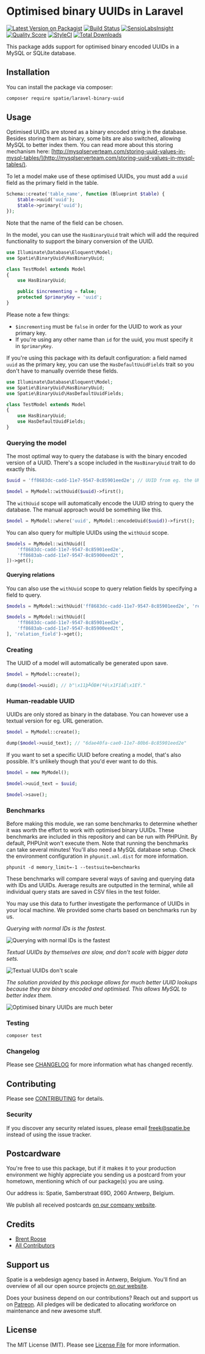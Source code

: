 # Optimised binary UUIDs in Laravel

[![Latest Version on Packagist](https://img.shields.io/packagist/v/spatie/laravel-binary-uuid.svg?style=flat-square)](https://packagist.org/packages/spatie/laravel-binary-uuid)
[![Build Status](https://img.shields.io/travis/spatie/laravel-binary-uuid/master.svg?style=flat-square)](https://travis-ci.org/spatie/laravel-binary-uuid)
[![SensioLabsInsight](https://img.shields.io/sensiolabs/i/39e435d7-88b4-49ea-9822-ba4c68233a30.svg?style=flat-square)](https://insight.sensiolabs.com/projects/39e435d7-88b4-49ea-9822-ba4c68233a30)
[![Quality Score](https://img.shields.io/scrutinizer/g/spatie/laravel-binary-uuid.svg?style=flat-square)](https://scrutinizer-ci.com/g/spatie/laravel-binary-uuid)
[![StyleCI](https://styleci.io/repos/110949385/shield?branch=master)](https://styleci.io/repos/110949385)
[![Total Downloads](https://img.shields.io/packagist/dt/spatie/laravel-binary-uuid.svg?style=flat-square)](https://packagist.org/packages/spatie/laravel-binary-uuid)

This package adds support for optimised binary encoded UUIDs in a MySQL or SQLite database.

## Installation

You can install the package via composer:

```bash
composer require spatie/laravel-binary-uuid
```

## Usage

Optimised UUIDs are stored as a binary encoded string in the database. 
Besides storing them as binary, some bits are also switched, allowing MySQL to better index them. 
You can read more about this storing mechanism here: [http://mysqlserverteam.com/storing-uuid-values-in-mysql-tables/](http://mysqlserverteam.com/storing-uuid-values-in-mysql-tables/).
 
To let a model make use of these optimised UUIDs, you must add a `uuid` field as the primary field in the table.

```php
Schema::create('table_name', function (Blueprint $table) {
    $table->uuid('uuid');
    $table->primary('uuid');
});
```

Note that the name of the field can be chosen.

In the model, you can use the `HasBinaryUuid` trait which will add the required functionality to support the binary conversion of the UUID.

```php
use Illuminate\Database\Eloquent\Model;
use Spatie\BinaryUuid\HasBinaryUuid;

class TestModel extends Model
{
    use HasBinaryUuid;

    public $incrementing = false;
    protected $primaryKey = 'uuid';
}
```

Please note a few things:

- `$incrementing` must be `false` in order for the UUID to work as your primary key.
- If you're using any other name than `id` for the uuid, you must specify it in `$primaryKey`.

If you're using this package with its default configuration: a field named `uuid` as the primary key,
you can use the `HasDefaultUuidFields` trait so you don't have to manually override these fields.

```php
use Illuminate\Database\Eloquent\Model;
use Spatie\BinaryUuid\HasBinaryUuid;
use Spatie\BinaryUuid\HasDefaultUuidFields;

class TestModel extends Model
{
    use HasBinaryUuid;
    use HasDefaultUuidFields;
}
```
 

### Querying the model

The most optimal way to query the database is with the binary encoded version of a UUID. 
There's a scope included in the `HasBinaryUuid` trait to do exactly this.

```php
$uuid = 'ff8683dc-cadd-11e7-9547-8c85901eed2e'; // UUID from eg. the URL.

$model = MyModel::withUuid($uuid)->first();
``` 

The `withUuid` scope will automatically encode the UUID string to query the database.
The manual approach would be something like this.

```php
$model = MyModel::where('uuid', MyModel::encodeUuid($uuid))->first();
```

You can also query for multiple UUIDs using the `withUuid` scope.

```php
$models = MyModel::withUuid([
    'ff8683dc-cadd-11e7-9547-8c85901eed2e',
    'ff8683ab-cadd-11e7-9547-8c85900eed2t',
])->get();
```

#### Querying relations

You can also use the `withUuid` scope to query relation fields by specifying a field to query.

```php
$models = MyModel::withUuid('ff8683dc-cadd-11e7-9547-8c85901eed2e', 'relation_field')->get();

$models = MyModel::withUuid([
    'ff8683dc-cadd-11e7-9547-8c85901eed2e',
    'ff8683ab-cadd-11e7-9547-8c85900eed2t',
], 'relation_field')->get();
```

### Creating

The UUID of a model will automatically be generated upon save.

```php
$model = MyModel::create();

dump($model->uuid); // b"\x11þ╩ÓB#(ªë\x1FîàÉ\x1EÝ." 
```

### Human-readable UUID

UUIDs are only stored as binary in the database. You can however use a textual version for eg. URL generation.

```php
$model = MyModel::create();

dump($model->uuid_text); // "6dae40fa-cae0-11e7-80b6-8c85901eed2e" 
```

If you want to set a specific UUID before creating a model, that's also possible.
It's unlikely though that you'd ever want to do this.

```php
$model = new MyModel();

$model->uuid_text = $uuid;

$model->save();
```

### Benchmarks

Before making this module, we ran some benchmarks to determine whether it was worth the effort to work with optimised binary UUIDs.
These benchmarks are included in this repository and can be run with PHPUnit.
By default, PHPUnit won't execute them. Note that running the benchmarks can take several minutes!
You'll also need a MySQL database setup. Check the environment configuration in `phpunit.xml.dist` for more information. 

```
phpunit -d memory_limit=-1 --testsuite=benchmarks
```

These benchmarks will compare several ways of saving and querying data with IDs and UUIDs.
Average results are outputted in the terminal, while all individual query stats are saved in CSV files in the test folder.

You may use this data to further investigate the performance of UUIDs in your local machine.
We provided some charts based on benchmarks run by us. 

*Querying with normal IDs is the fastest.*

![Querying with normal IDs is the fastest](https://spatie.github.io/laravel-binary-uuid/normal_id.png "Querying with normal IDs")

*Textual UUIDs by themselves are slow, and don't scale with bigger data sets.*

![Textual UUIDs don't scale](https://spatie.github.io/laravel-binary-uuid/textual_uuid.png "Querying with textual UUIDs")

*The solution provided by this package allows for much better UUID lookups because they are binary encoded and optimised. 
This allows MySQL to better index them.*

![Optimised binary UUIDs are much beter](https://spatie.github.io/laravel-binary-uuid/optimised_binary_uuid.png "Querying with binary optimised IDs")


### Testing

``` bash
composer test
```

### Changelog

Please see [CHANGELOG](CHANGELOG.md) for more information what has changed recently.

## Contributing

Please see [CONTRIBUTING](CONTRIBUTING.md) for details.

### Security

If you discover any security related issues, please email freek@spatie.be instead of using the issue tracker.

## Postcardware

You're free to use this package, but if it makes it to your production environment we highly appreciate you sending us a postcard from your hometown, mentioning which of our package(s) you are using.

Our address is: Spatie, Samberstraat 69D, 2060 Antwerp, Belgium.

We publish all received postcards [on our company website](https://spatie.be/en/opensource/postcards).

## Credits

- [Brent Roose](https://github.com/brendt)
- [All Contributors](../../contributors)

## Support us

Spatie is a webdesign agency based in Antwerp, Belgium. You'll find an overview of all our open source projects [on our website](https://spatie.be/opensource).

Does your business depend on our contributions? Reach out and support us on [Patreon](https://www.patreon.com/spatie). 
All pledges will be dedicated to allocating workforce on maintenance and new awesome stuff.

## License

The MIT License (MIT). Please see [License File](LICENSE.md) for more information.
